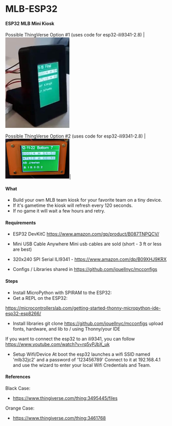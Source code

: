 # MLB-ESP32

#### ESP32 MLB Mini Kiosk

Possible ThingVerse Option #1 (uses code for esp32-ili9341-2.8)
|<img src="images/side_view_black.jpg" width="200"/>

Possible ThingVerse Option #2 (uses code for esp32-ili9341-2.8)
|<img src="images/orange.png" width="200"/>|

#### What 
- Build your own MLB team kiosk  for your favorite team on a tiny device.
- If it's gametime the kiosk will refresh every 120 seconds.
- If no game it will wait a few hours and retry.

#### Requirements
- ESP32 DevKitC
https://www.amazon.com/gp/product/B087TNPQCV/

- Mini USB Cable
Anywhere Mini usb cables are sold (short - 3 ft or less are best)

- 320x240 SPI Serial ILI9341 - https://www.amazon.com/dp/B09XHJ9KRX

- Configs / Libraries shared in https://github.com/jouellnyc/mcconfigs 

#### Steps
- Install MicroPython with SPIRAM to the ESP32:
- Get a REPL on the ESP32:

https://microcontrollerslab.com/getting-started-thonny-micropython-ide-esp32-esp8266/

- Install libraries 
git clone https://github.com/jouellnyc/mcconfigs
upload fonts, hardware, and lib to / using Thonny/your IDE

If you want to connect the esp32 to an ili9341, you can follow https://www.youtube.com/watch?v=rq5yPJbX_uk

- Setup Wifi/Device
At boot the esp32 launches a wifi SSID named 'mlb32jc2' and a password of '123456789'
Connect to it at 192.168.4.1 and use the wizard to enter your local Wifi Credentials and Team.


 

#### References 
Black Case:
- https://www.thingiverse.com/thing:3495445/files

Orange Case:
- https://www.thingiverse.com/thing:3461768

